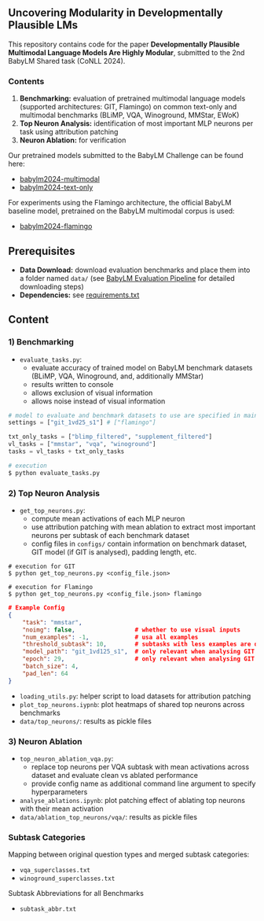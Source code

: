 ## Uncovering Modularity in Developmentally Plausible LMs
This repository contains code for the paper **Developmentally Plausible Multimodal Language Models Are Highly Modular**, submitted to the 2nd BabyLM Shared task (CoNLL 2024).

### Contents
1) **Benchmarking:** evaluation of pretrained multimodal language models (supported architectures: GIT, Flamingo) on common text-only and multimodal benchmarks (BLiMP, VQA, Winoground, MMStar, EWoK)
2) **Top Neuron Analysis:** identification of most important MLP neurons per task using attribution patching
3) **Neuron Ablation:** for verification

Our pretrained models submitted to the BabyLM Challenge can be found here:

- [babylm2024-multimodal](https://huggingface.co/AlinaKl/babylm2024-git-vision)
- [babylm2024-text-only](https://huggingface.co/AlinaKl/babylm2024-git-txt)

For experiments using the Flamingo architecture, the official BabyLM baseline model, pretrained on the BabyLM multimodal corpus is used:

- [babylm2024-flamingo](https://huggingface.co/babylm/flamingo-2024)


## Prerequisites
- **Data Download:** download evaluation benchmarks and place them into a folder named ``data/`` (see [BabyLM Evaluation Pipeline](https://github.com/babylm/evaluation-pipeline-2024) for detailed downloading steps)
- **Dependencies:** see [requirements.txt](requirements.txt)

## Content

### 1) Benchmarking
- `evaluate_tasks.py`: 
    - evaluate accuracy of trained model on BabyLM benchmark datasets (BLiMP, VQA, Winoground, and, additionally MMStar) 
    - results written to console
    - allows exclusion of visual information
    - allows noise instead of visual information 

```python
# model to evaluate and benchmark datasets to use are specified in main method
settings = ["git_1vd25_s1"] # ["flamingo"]

txt_only_tasks = ["blimp_filtered", "supplement_filtered"]
vl_tasks = ["mmstar", "vqa", "winoground"]
tasks = vl_tasks + txt_only_tasks
```
```bash
# execution
$ python evaluate_tasks.py
```

### 2) Top Neuron Analysis
- `get_top_neurons.py`: 
    - compute mean activations of each MLP neuron
    - use attribution patching with mean ablation to extract most important neurons per subtask of each benchmark dataset
    - config files in ``configs/`` contain information on benchmark dataset, GIT model (if GIT is analysed), padding length, etc.

```shell
# execution for GIT
$ python get_top_neurons.py <config_file.json>

# execution for Flamingo
$ python get_top_neurons.py <config_file.json> flamingo
```

```json
# Example Config
{
    "task": "mmstar",
    "noimg": false,                 # whether to use visual inputs
    "num_examples": -1,             # usa all examples
    "threshold_subtask": 10,        # subtasks with less examples are discarded
    "model_path": "git_1vd125_s1",  # only relevant when analysing GIT
    "epoch": 29,                    # only relevant when analysing GIT
    "batch_size": 4,
    "pad_len": 64
}
```

- `loading_utils.py`: helper script to load datasets for attribution patching
- `plot_top_neurons.iypnb`: plot heatmaps of shared top neurons across benchmarks
- `data/top_neurons/`: results as pickle files

### 3) Neuron Ablation
- `top_neuron_ablation_vqa.py`: 
    - replace top neurons per VQA subtask with mean activations across dataset and evaluate clean vs ablated performance
    - provide config name as additional command line argument to specify hyperparameters
- `analyse_ablations.ipynb`: plot patching effect of ablating top neurons with their mean activation
- `data/ablation_top_neurons/vqa/`: results as pickle files

### Subtask Categories
Mapping between original question types and merged subtask categories:

- `vqa_superclasses.txt`
- `winoground_superclasses.txt`

Subtask Abbreviations for all Benchmarks

- `subtask_abbr.txt`